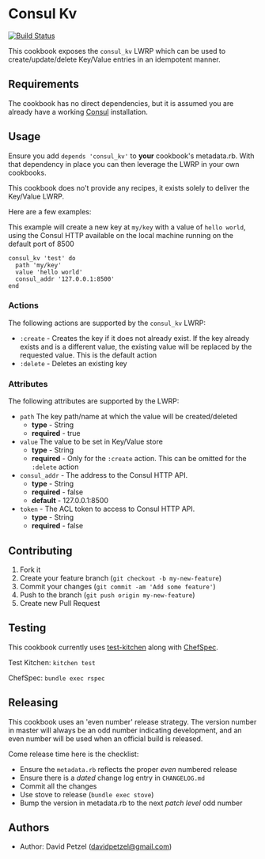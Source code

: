 # Consul Kv
[![Build Status](https://api.shippable.com/projects/545ee930c6f0803064f3db48/badge?branchName=master)](https://app.shippable.com/projects/545ee930c6f0803064f3db48/builds/latest)

This cookbook exposes the `consul_kv` LWRP which can be used to
create/update/delete Key/Value entries in an idempotent manner.

## Requirements
The cookbook has no direct dependencies, but it is assumed you are already
have a working [Consul](https://consul.io/) installation.

## Usage
Ensure you add `depends 'consul_kv'` to **your** cookbook's metadata.rb. With
that dependency in place you can then leverage the LWRP in your own cookbooks.

This cookbook does no't provide any recipes, it exists solely to deliver the
Key/Value LWRP.

Here are a few examples:

This example will create a new key at `my/key` with a value of `hello world`,
using the Consul HTTP available on the local machine running on the default
port of 8500

```
consul_kv 'test' do
  path 'my/key'
  value 'hello world'
  consul_addr '127.0.0.1:8500'
end
```

### Actions
The following actions are supported by the `consul_kv` LWRP:

* `:create` - Creates the key if it does not already exist. If the key already
  exists and is a different value, the existing value will be replaced by
  the requested value. This is the default action
* `:delete` - Deletes an existing key

### Attributes
The following attributes are supported by the LWRP:

* `path` The key path/name at which the value will be created/deleted
    * **type** - String
    * **required** - true
* `value` The value to be set in Key/Value store
    * **type** - String
    * **required** - Only for the `:create` action. This can be omitted for the
      `:delete` action
* `consul_addr` - The address to the Consul HTTP API.
    * **type** - String
    * **required** - false
    * **default** - 127.0.0.1:8500
* `token` - The ACL token to access to Consul HTTP API.
    * **type** - String
    * **required** - false



## Contributing
1. Fork it
2. Create your feature branch (`git checkout -b my-new-feature`)
3. Commit your changes (`git commit -am 'Add some feature'`)
4. Push to the branch (`git push origin my-new-feature`)
5. Create new Pull Request

## Testing

This cookbook currently uses [test-kitchen](https://github.com/opscode/test-kitchen)
along with [ChefSpec](https://docs.getchef.com/chefspec.html).

Test Kitchen: `kitchen test`

ChefSpec: `bundle exec rspec`

## Releasing
This cookbook uses an 'even number' release strategy. The version number in master
will always be an odd number indicating development, and an even number will
be used when an official build is released.

Come release time here is the checklist:

* Ensure the `metadata.rb` reflects the proper *even* numbered release
* Ensure there is a *dated* change log entry in `CHANGELOG.md`
* Commit all the changes
* Use stove to release (`bundle exec stove`)
* Bump the version in metadata.rb to the next *patch level* odd number

## Authors
- Author: David Petzel (<davidpetzel@gmail.com>)


